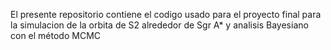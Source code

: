 El presente repositorio contiene el codigo usado para el proyecto final para la simulacion de la orbita de S2 alrededor de Sgr A* y analisis Bayesiano con el método MCMC
